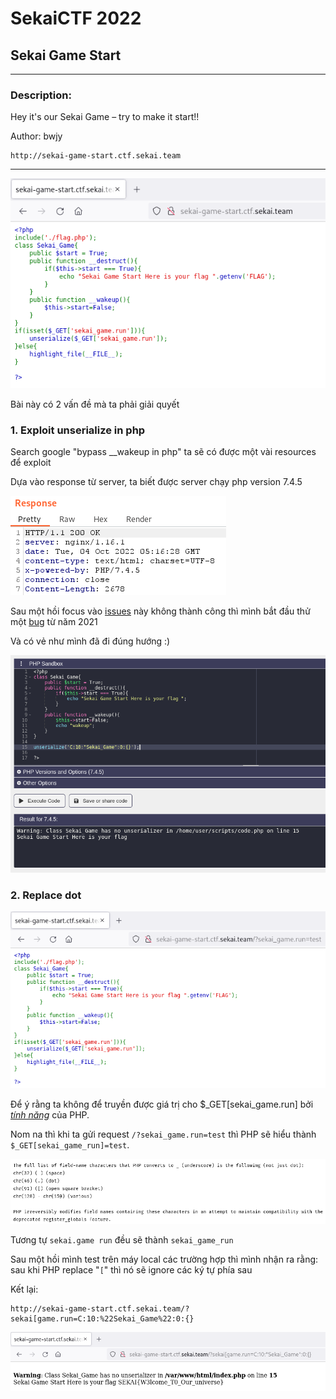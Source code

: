 # **SekaiCTF 2022**
## **Sekai Game Start** 
___
### **Description:**
Hey it's our Sekai Game – try to make it start!!

Author: bwjy

```
http://sekai-game-start.ctf.sekai.team
```
___


![1.png](https://github.com/L4P1Nz/SekaiCTF-2022/blob/main/Media/1.png)

Bài này có 2 vấn đề mà ta phải giải quyết

### **1. Exploit unserialize in php**

Search google "bypass __wakeup in php" ta sẽ có được một vài resources để exploit

Dựa vào response từ server, ta biết được server chạy php version 7.4.5

![1.png](https://github.com/L4P1Nz/SekaiCTF-2022/blob/main/Media/2.png)

Sau một hồi focus vào [issues](https://github.com/php/php-src/issues/9618) này không thành công thì mình bắt đầu thử một [bug](https://bugs.php.net/bug.php?id=81151) từ năm 2021

Và có vẻ như mình đã đi đúng hướng :)

![3.png](https://github.com/L4P1Nz/SekaiCTF-2022/blob/main/Media/3.png)

### **2. Replace dot**

![4.png](https://github.com/L4P1Nz/SekaiCTF-2022/blob/main/Media/4.png)

Để ý rằng ta không để truyền được giá trị cho $_GET[sekai_game.run] bởi [*tính năng*](https://www.php.net/manual/en/language.variables.external.php#language.variables.external.dot-in-names) của PHP.

Nom na thì khi ta gửi request ```/?sekai_game.run=test``` thì PHP sẽ hiểu thành ```$_GET[sekai_game_run]=test```. 

![5.png](https://github.com/L4P1Nz/SekaiCTF-2022/blob/main/Media/5.png)

Tương tự ```sekai.game run``` đều sẽ thành ```sekai_game_run```

Sau một hồi mình test trên máy local các trường hợp thì mình nhận ra rằng: sau khi PHP replace "```[```" thì nó sẽ ignore các ký tự phía sau

Kết lại:

```
http://sekai-game-start.ctf.sekai.team/?sekai[game.run=C:10:%22Sekai_Game%22:0:{}
```



![6.png](https://github.com/L4P1Nz/SekaiCTF-2022/blob/main/Media/6.png)
